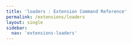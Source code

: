 ```yaml
---
title: 'loaders : Extension Command Reference'
permalink: /extensions/loaders
layout: single
sidebar:
  nav: 'extensions-loaders'
---
```



